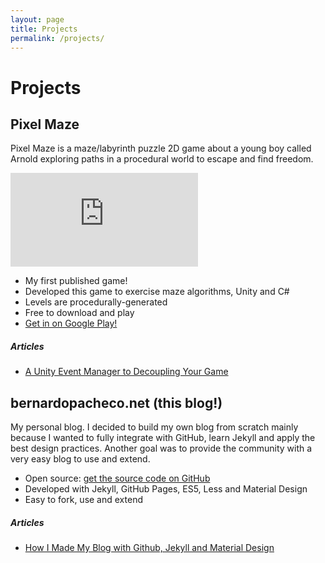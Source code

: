 ```yaml
---
layout: page
title: Projects
permalink: /projects/
---
```

# Projects

## Pixel Maze

Pixel Maze is a maze/labyrinth puzzle 2D game about a young boy called Arnold exploring paths in a procedural world to escape and find freedom.

<p class="embed-responsive embed-responsive-16by9">
  <iframe class="embed-responsive-item" src="https://www.youtube.com/embed/nyFuooigxPs" frameborder="0" allow="accelerometer; autoplay; encrypted-media; gyroscope; picture-in-picture" allowfullscreen></iframe>
</p>

<p>
  <ul>
    <li>My first published game!</li>
    <li>Developed this game to exercise maze algorithms, Unity and C#</li>
    <li>Levels are procedurally-generated</li>
    <li>Free to download and play</li>
    <li><a href="https://play.google.com/store/apps/details?id=net.bernardopacheco.supermazeadventures" target="_blank">Get in on Google Play!</a></li>
  </ul>
</p>

##### Articles

<ul>
  <li><a href="{% post_url 2020-03-17-a-unity-event-manager-to-decoupling-your-game %}">A Unity Event Manager to Decoupling Your Game</a></li>
</ul>

## bernardopacheco.net (this blog!)

My personal blog. I decided to build my own blog from scratch mainly because I wanted to fully integrate with GitHub, learn Jekyll and apply the best design practices. Another goal was to provide the community with a very easy blog to use and extend.



<p>
  <ul>
    <li>Open source: <a href="https://github.com/bernardopacheco/bernardopacheco.github.io" target="_blank">get the source code on GitHub</a></li>
    <li>Developed with Jekyll, GitHub Pages, ES5, Less and Material Design</li>
    <li>Easy to fork, use and extend</li>
  </ul>
</p>

##### Articles

<ul>
  <li><a href="{% post_url 2015-01-03-how-i-made-my-blog-with-github-jekyll-and-material-design %}">How I Made My Blog with Github, Jekyll and Material Design</a></li>
</ul>